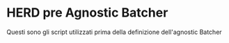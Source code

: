 # HERD pre Agnostic Batcher
Questi sono gli script utilizzati prima della definizione dell'agnostic Batcher
